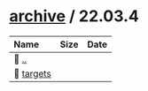---
---

# [archive](/archive/) / 22.03.4


| Name | Size | Date |
|:---|---:|---|
| 📁 [..](../) | | |
| 📁 [targets](targets) | | |

